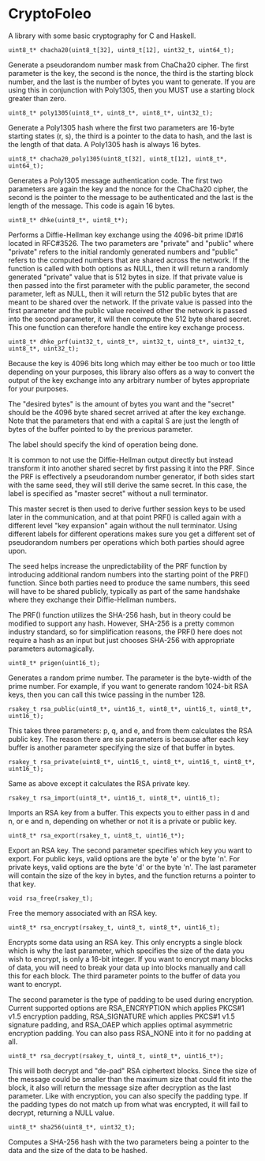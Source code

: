 # CryptoFoleo
A library with some basic cryptography for C and Haskell. 

    uint8_t* chacha20(uint8_t[32], uint8_t[12], uint32_t, uint64_t);

Generate a pseudorandom number mask from ChaCha20 cipher. The first parameter is the key, the second is the nonce, the third is the starting block number, and the last is the number of bytes you want to generate. If you are using this in conjunction with Poly1305, then you MUST use a starting block greater than zero.

    uint8_t* poly1305(uint8_t*, uint8_t*, uint8_t*, uint32_t);    

Generate a Poly1305 hash where the first two parameters are 16-byte starting states (r, s), the third is a pointer to the data to hash, and the last is the length of that data. A Poly1305 hash is always 16 bytes. 

    uint8_t* chacha20_poly1305(uint8_t[32], uint8_t[12], uint8_t*, uint64_t);    

Generates a Poly1305 message authentication code. The first two parameters are again the key and the nonce for the ChaCha20 cipher, the second is the pointer to the message to be authenticated and the last is the length of the message. This code is again 16 bytes.

    uint8_t* dhke(uint8_t*, uint8_t*);    

Performs a Diffie-Hellman key exchange using the 4096-bit prime ID#16 located in RFC#3526. The two parameters are "private" and "public" where "private" refers to the initial randomly generated numbers and "public" refers to the computed numbers that are shared across the network. If the function is called with both options as NULL, then it will return a randomly generated "private" value that is 512 bytes in size. If that private value is then passed into the first parameter with the public parameter, the second parameter, left as NULL, then it will return the 512 public bytes that are meant to be shared over the network. If the private value is passed into the first parameter and the public value received other the network is passed into the second parameter, it will then compute the 512 byte shared secret. This one function can therefore handle the entire key exchange process. 

    uint8_t* dhke_prf(uint32_t, uint8_t*, uint32_t, uint8_t*, uint32_t, uint8_t*, uint32_t);    

Because the key is 4096 bits long which may either be too much or too little
depending on your purposes, this library also offers as a way to convert the
output of the key exchange into any arbitrary number of bytes appropriate
for your purposes.

The "desired bytes" is the amount of bytes you want and the "secret" should
be the 4096 byte shared secret arrived at after the key exchange. Note that
the parameters that end with a capital S are just the length of bytes of
the buffer pointed to by the previous parameter.

The label should specify the kind of operation being done.

It is common to not use the Diffie-Hellman output directly but instead
transform it into another shared secret by first passing it into the PRF.
Since the PRF is effectively a pseudorandom number generator, if both sides
start with the same seed, they will still derive the same secret. In this
case, the label is specified as "master secret" without a null terminator.

This master secret is then used to derive further session keys to be used
later in the communication, and at that point PRF() is called again with
a different level "key expansion" again without the null terminator. Using
different labels for different operations makes sure you get a different
set of pseudorandom numbers per operations which both parties should agree
upon.

The seed helps increase the unpredictability of the PRF function by
introducing additional random numbers into the starting point of the PRF()
function. Since both parties need to produce the same numbers, this seed
will have to be shared publicly, typically as part of the same handshake
where they exchange their Diffie-Hellman numbers.

The PRF() function utilizes the SHA-256 hash, but in theory could be
modified to support any hash. However, SHA-256 is a pretty common industry
standard, so for simplification reasons, the PRF() here does not require
a hash as an input but just chooses SHA-256 with appropriate parameters
automagically.

    uint8_t* prigen(uint16_t);    

Generates a random prime number. The parameter is the byte-width of the prime number. For example, if you want to generate random 1024-bit RSA keys, then you can call this twice passing in the number 128.

    rsakey_t rsa_public(uint8_t*, uint16_t, uint8_t*, uint16_t, uint8_t*, uint16_t);    

This takes three parameters: p, q, and e, and from them calculates the RSA public key. The reason there are six parameters is because after each key buffer is another parameter specifying the size of that buffer in bytes.

    rsakey_t rsa_private(uint8_t*, uint16_t, uint8_t*, uint16_t, uint8_t*, uint16_t);    

Same as above except it calculates the RSA private key.

    rsakey_t rsa_import(uint8_t*, uint16_t, uint8_t*, uint16_t);    

Imports an RSA key from a buffer. This expects you to either pass in d and n, or e and n, depending on whether or not it is a private or public key.

``uint8_t* rsa_export(rsakey_t, uint8_t, uint16_t*);``

Export an RSA key. The second parameter specifies which key you want to export. For public keys, valid options are the byte 'e' or the byte 'n'. For private keys, valid options are the byte 'd' or the byte 'n'. The last parameter will contain the size of the key in bytes, and the function returns a pointer to that key.

    void rsa_free(rsakey_t);    

Free the memory associated with an RSA key.

    uint8_t* rsa_encrypt(rsakey_t, uint8_t, uint8_t*, uint16_t);    

Encrypts some data using an RSA key. This only encrypts a single block which is why the last parameter, which specifies the size of the data you wish to encrypt, is only a 16-bit integer. If you want to encrypt many blocks of data, you will need to break your data up into blocks manually and call this for each block. The third parameter points to the buffer of data you want to encrypt. 

The second parameter is the type of padding to be used during encryption. Current supported options are RSA_ENCRYPTION which applies PKCS#1 v1.5 encryption padding, RSA_SIGNATURE which applies PKCS#1 v1.5 signature padding, and RSA_OAEP which applies optimal asymmetric encryption padding. You can also pass RSA_NONE into it for no padding at all.

    uint8_t* rsa_decrypt(rsakey_t, uint8_t, uint8_t*, uint16_t*);    

This will both decrypt and "de-pad" RSA ciphertext blocks. Since the size of the message could be smaller than the maximum size that could fit into the block, it also will return the message size after decryption as the last parameter. Like with encryption, you can also specify the padding type. If the padding types do not match up from what was encrypted, it will fail to decrypt, returning a NULL value.

    uint8_t* sha256(uint8_t*, uint32_t);    

Computes a SHA-256 hash with the two parameters being a pointer to the data and the size of the data to be hashed.
